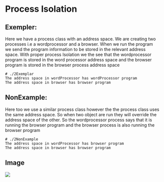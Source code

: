 # Process Isolation

## Exempler:

Here we have a process class with an address space. We are creating two
processes i.e a wordprocessor and a browser. When we run the program we send
the program information to be stored in the relevant address space. With
proper process Isolation we the see that the wordprocessor program is stored
in the word processor address space and the browser program is stored in the
browser process address space

```
# ./2Exemplar
The address space in wordProcessor has wordProcessor program
The address space in browser has browser program
```


## NonExample:

Here too we use a similar process class however the the process class uses the
same address space. So when two object are run they will override the address
space of the other. So the wordprocessor process says that it is running the
browser program and the browser process is also running the browser program
```
# ./2NonExample
The address space in wordProcessor has browser program
The address space in browser has browser program
```

## Image
![](https://github.com/UW-COSC-4010-5010-CYBER-FA-2017/foundational-concepts-in-cybersecurity-nix/raw/master/1/Image/ProcessIsolation.gif)


